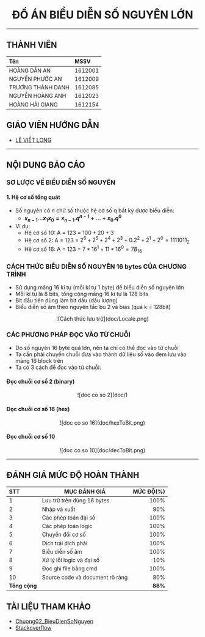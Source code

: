 # <center>ĐỒ ÁN BIỂU DIỄN SỐ NGUYÊN LỚN

---

## THÀNH VIÊN
**Tên** 			| **MSSV**
:--- 				|:---
HOÀNG DÂN AN 		| 1612001
NGUYỄN PHƯỚC AN 	| 1612009
TRƯƠNG THÀNH DANH 	| 1612085
NGUYỄN HOÀNG ANH 	| 1612023
HOÀNG HẢI GIANG 	| 1612154

## GIÁO VIÊN HƯỚNG DẪN
* [LÊ VIẾT LONG](https://courses.fit.hcmus.edu.vn/user/profile.php?id=8)

---



## NỘI DUNG BÁO CÁO

### SƠ LƯỢC VỀ BIỂU DIỄN SỐ NGUYÊN
#### 1. Hệ cơ số tổng quát
* Số nguyên có n chữ số thuộc hệ cơ số q bất kỳ được biểu diễn:
	* **$x_{n-1}...x_{1}x_{0} = x_{n-1}.q^{n-1} + ... + x_{0}.q^{0}$**
* Ví dụ:
	* Hệ cơ số 10: A = 123 = $100 + 20 + 3$
	* Hệ cơ số 2: A = 123 = $2^{6}+2^{5}+2^{4}+2^{3}+ 0.2^{2} + 2^{1} + 2^{0} = 1111011_{2}$
	* Hệ cơ số 16: A = 123 = $7*16^{1}+11*16^{0} = 7B_{16}$

### CÁCH THỨC BIỂU DIỄN SỐ NGUYÊN 16 bytes CỦA CHƯƠNG TRÌNH

* Sử dụng mảng 16 kí tự (mỗi kí tự 1 byte) để biểu diễn số nguyên lớn
* Mỗi kí tự là 8 bits, tổng cộng mảng 16 kí tự là 128 bits
* Bit đầu tiên dùng làm bit dấu (dấu lượng)
* Biểu diễn số âm theo nguyên tắc bù 2 và bias (quá k = 128bit)

<center>![Cách thức lưu trữ](doc/Locale.png)</center>

### CÁC PHƯƠNG PHÁP ĐỌC VÀO TỪ CHUỖI
* Do số nguyên 16 byte quá lớn, nên ta chỉ có thể đọc vào từ chuỗi
* Ta cần phải chuyển chuỗi đưa vào thành dữ liệu số vào đem lưu vào mảng 16 block trên
* Ta có 3 cách để đọc vào từ chuỗi:

#### Đọc chuỗi cơ số 2 (binary)
<center>![doc co so 2](doc/)</center>

#### Đọc chuỗi cơ số 16 (hex)
<center>![doc co so 16](doc/hexToBit.png)</center>

#### Đọc chuỗi cơ số 10
<center>![doc co so 10](doc/decToBit.png)</center>

---



## ĐÁNH GIÁ MỨC ĐỘ HOÀN THÀNH

**STT** | **MỤC ĐÁNH GIÁ** 			| **MỨC ĐỘ(%)**
:---	|---						|---:
1		|Lưu trữ trên đúng 16 bytes	|100%
2		|Nhập và xuất				| 90%
3		|Các phép toán đại số 		|100%
4		|Các phép toán logic		|100%
5		|Chuyển đổi cơ số 			|100%
6		|Dịch trái dịch phải		|100%
7		|Biểu diễn số âm			|100%
8		|Xử lý lỗi logic và đại số 	| 10%
9		|Đọc ghi file bằng cmd		|100%
10		|Source code và document rõ ràng |80%
**Tổng cộng** 						||**88%**

## TÀI LIỆU THAM KHẢO

* [Chuong02_BieuDienSoNguyen](doc/Ch02_Bieu-dien-so-nguyen.pdf)
* [Stackoverflow](https://www.stackoverflow.com)